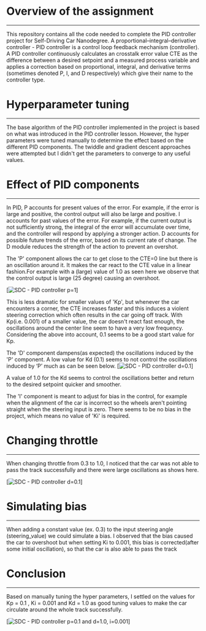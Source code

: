 # Overview of the assignment
----------------------------
This repository contains all the code needed to complete the PID controller project for Self-Driving Car Nanodegree. A proportional–integral–derivative controller - PID controller is a control loop feedback mechanism (controller).  A PID controller continuously calculates an crosstalk error value CTE as the difference between a desired setpoint and a measured process variable and applies a correction based on proportional, integral, and derivative terms (sometimes denoted P, I, and D respectively) which give their name to the controller type. 

# Hyperparameter tuning
------------------------

The base algorithm of the PID controller implemented in the project is based on what was introduced in the PID controller lesson. However, the hyper parameters were tuned manually to determine the effect based on the different PID components. The twiddle and gradient descent approaches were attempted but I didn't get the parameters to converge to any useful values. 

# Effect of PID components
--------------------------

In PID, 
P accounts for present values of the error. For example, if the error is large and positive, the control output will also be large and positive.
I accounts for past values of the error. For example, if the current output is not sufficiently strong, the integral of the error will accumulate over time, and the controller will respond by applying a stronger action.
D accounts for possible future trends of the error, based on its current rate of change. The D module reduces the strength of the action to prevent an overshot.

The 'P' component allows the car to get close to the CTE=0 line but there is an oscillation around it. It makes the car react to the CTE value in a linear fashion.For example with a (large) value of 1.0 as seen here we observe that the control output is large (25 degree) causing an overshoot.

[![SDC - PID controller p=1 ](https://github.com/ppujari/CarND-PID-ControlProject/raw/master/output/pid-controller-HIGH-kp.png)]

This is less dramatic for smaller values of 'Kp', but whenever the car encounters a corner, the CTE increases faster and this induces a violent steering correction which often results in the car going off track. With Kp(i.e. 0.001) of a smaller value, the car doesn't react fast enough, the oscillations around the center line seem to have a very low frequency. Considering the above into account, 0.1 seems to be a good start value for Kp.

The 'D' component dampens(as expected) the oscillations induced by the 'P' component. A low value for Kd (0.1) seems to not control the oscillations induced by ‘P’ much as can be seen below. 
[![SDC - PID controller d=0.1 ](https://github.com/ppujari/CarND-PID-ControlProject/raw/master/output/pid-controller-LOW-kd.png)]

A value of 1.0 for the Kd seems to control the oscillations better and return to the desired setpoint quicker and smoother.

The 'I' component is meant to adjust for bias in the control, for example when the alignment of the car is incorrect so the wheels aren't pointing straight when the steering input is zero. There seems to be no bias in the project, which means no value of 'Ki' is required. 

# Changing throttle
-------------------

When changing throttle from 0.3 to 1.0, I noticed that the car was not able to pass the track successfully and there were large oscillations as shows here.

[![SDC - PID controller d=0.1 ](https://github.com/ppujari/CarND-PID-ControlProject/raw/master/output/pid-controller-HIGH-throttle.png)]


# Simulating bias
-----

When adding a constant value (ex. 0.3) to the input steering angle (steering_value) we could simulate a bias. I observed that the bias caused the car to overshoot but when setting Ki to 0.001, this bias is corrected(after some initial oscillation), so that the car is also able to pass the track

# Conclusion
-----

Based on manually tuning the hyper parameters, I settled on the values for Kp = 0.1 , Ki = 0.001 and Kd = 1.0 as good tuning values to make the car circulate around the whole track successfully.

[![SDC - PID controller p=0.1 and d=1.0, i=0.001 ](https://github.com/ppujari/CarND-PID-ControlProject/raw/master/output/pid-controller-success.gif)]





